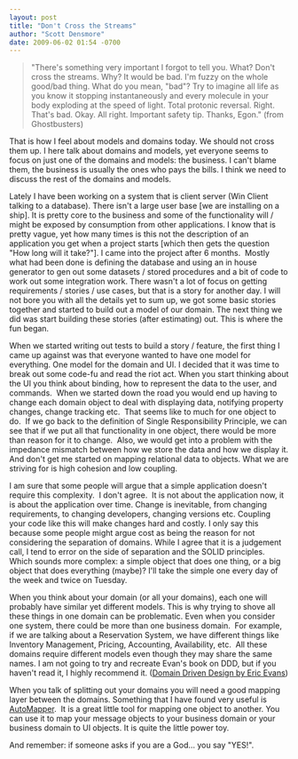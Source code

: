 ```yaml
---
layout: post
title: "Don't Cross the Streams"
author: "Scott Densmore"
date: 2009-06-02 01:54 -0700
---
```


> "There's something very important I forgot to tell you.
> What?
> Don't cross the streams.
> Why?
> It would be bad.
> I'm fuzzy on the whole good/bad thing. What do you mean, "bad"?
> Try to imagine all life as you know it stopping instantaneously and every molecule in your body exploding at the speed of light.
> Total protonic reversal.
> Right. That's bad. Okay. All right. Important safety tip. Thanks, Egon." (from Ghostbusters)

That is how I feel about models and domains today. We should not cross them up. I here talk about domains and models, yet everyone seems to focus on just one of the domains and models: the business. I can't blame them, the business is usually the ones who pays the bills. I think we need to discuss the rest of the domains and models.

Lately I have been working on a system that is client server (Win Client talking to a database). There isn't a large user base \[we are installing on a ship\]. It is pretty core to the business and some of the functionality will / might be exposed by consumption from other applications. I know that is pretty vague, yet how many times is this not the description of an application you get when a project starts \[which then gets the question "How long will it take?"\]. I came into the project after 6 months.  Mostly what had been done is defining the database and using an in house generator to gen out some datasets / stored procedures and a bit of code to work out some integration work. There wasn't a lot of focus on getting requirements / stories / use cases, but that is a story for another day. I will not bore you with all the details yet to sum up, we got some basic stories together and started to build out a model of our domain. The next thing we did was start building these stories (after estimating) out. This is where the fun began.

When we started writing out tests to build a story / feature, the first thing I came up against was that everyone wanted to have one model for everything. One model for the domain and UI. I decided that it was time to break out some code-fu and read the riot act. When you start thinking about the UI you think about binding, how to represent the data to the user, and commands.  When we started down the road you would end up having to change each domain object to deal with displaying data, notifying property changes, change tracking etc.  That seems like to much for one object to do.  If we go back to the definition of Single Responsibility Principle, we can see that if we put all that functionality in one object, there would be more than reason for it to change.  Also, we would get into a problem with the impedance mismatch between how we store the data and how we display it. And don't get me started on mapping relational data to objects. What we are striving for is high cohesion and low coupling.

I am sure that some people will argue that a simple application doesn't require this complexity.  I don't agree.  It is not about the application now, it is about the application over time. Change is inevitable, from changing requirements, to changing developers, changing versions etc. Coupling your code like this will make changes hard and costly. I only say this because some people might argue cost as being the reason for not considering the separation of domains. While I agree that it is a judgement call, I tend to error on the side of separation and the SOLID principles. Which sounds more complex: a simple object that does one thing, or a big object that does everything (maybe)? I'll take the simple one every day of the week and twice on Tuesday.

When you think about your domain (or all your domains), each one will probably have similar yet different models. This is why trying to shove all these things in one domain can be problematic. Even when you consider one system, there could be more than one business domain.  For example, if we are talking about a Reservation System, we have different things like Inventory Management, Pricing, Accounting, Availability, etc.  All these domains require different models even though they may share the same names. I am not going to try and recreate Evan's book on DDD, but if you haven't read it, I highly recommend it. ([Domain Driven Design by Eric Evans](http://www.amazon.com/Domain-Driven-Design-Tackling-Complexity-Software/dp/0321125215/ref=sr_1_1?ie=UTF8&s=books&qid=1243995956&sr=8-1 "DDD"))

When you talk of splitting out your domains you will need a good mapping layer between the domains. Something that I have found very useful is [AutoMapper](http://www.codeplex.com/AutoMapper "AutoMapper").  It is a great little tool for mapping one object to another. You can use it to map your message objects to your business domain or your business domain to UI objects. It is quite the little power toy.

And remember: if someone asks if you are a God... you say "YES!".
